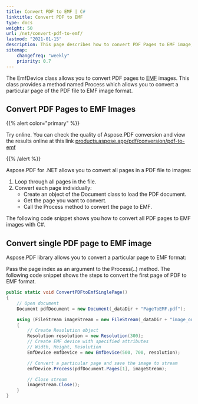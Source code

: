 ```yaml
---
title: Convert PDF to EMF | C#
linktitle: Convert PDF to EMF
type: docs
weight: 50
url: /net/convert-pdf-to-emf/
lastmod: "2021-01-15"
description: This page describes how to convert PDF Pages to EMF image, convert all Pages to EMF images with Aspose.PDF for .NET.
sitemap:
    changefreq: "weekly"
    priority: 0.7
---
```


The EmfDevice class allows you to convert PDF pages to <abbr title="Enhanced Meta File">EMF</abbr> images. This class provides a method named Process which allows you to convert a particular page of the PDF file to EMF image format.

## Convert PDF Pages to EMF Images

{{% alert color="primary" %}}

Try online. You can check the quality of Aspose.PDF conversion and view the results online at this link [products.aspose.app/pdf/conversion/pdf-to-emf](https://products.aspose.app/pdf/conversion/pdf-to-emf)

{{% /alert %}}

Aspose.PDF for .NET allows you to convert all pages in a PDF file to images:

1. Loop through all pages in the file.
1. Convert each page individually:
    - Create an object of the Document class to load the PDF document.
    - Get the page you want to convert.
    - Call the Process method to convert the page to EMF.

The following code snippet shows you how to convert all PDF pages to EMF images with C#.

## Convert single PDF page to EMF image

Aspose.PDF library allows you to convert a particular page to EMF format:

Pass the page index as an argument to the Process(..) method.
The following code snippet shows the steps to convert the first page of PDF to EMF format.

```csharp
public static void ConvertPDFtoEmfSinglePage()
{
    // Open document
    Document pdfDocument = new Document(_dataDir + "PageToEMF.pdf");

    using (FileStream imageStream = new FileStream(_dataDir + "image_out.emf", FileMode.Create))
    {
        // Create Resolution object
        Resolution resolution = new Resolution(300);
        // Create EMF device with specified attributes
        // Width, Height, Resolution
        EmfDevice emfDevice = new EmfDevice(500, 700, resolution);

        // Convert a particular page and save the image to stream
        emfDevice.Process(pdfDocument.Pages[1], imageStream);

        // Close stream
        imageStream.Close();
    }
}
```
